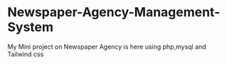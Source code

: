# Newspaper-Agency-Management-System
My Mini project on Newspaper Agency is here using php,mysql and Tailwind css
